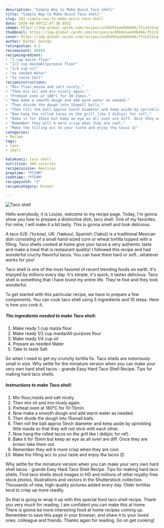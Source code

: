 ```yaml
---
description: "Simple Way to Make Quick Taco shell"
title: "Simple Way to Make Quick Taco shell"
slug: 182-simple-way-to-make-quick-taco-shell
date: 2020-08-09T12:47:38.055Z
image: https://img-global.cpcdn.com/recipes/ac85b92aae9dbd46/751x532cq70/taco-shell-recipe-main-photo.jpg
thumbnail: https://img-global.cpcdn.com/recipes/ac85b92aae9dbd46/751x532cq70/taco-shell-recipe-main-photo.jpg
cover: https://img-global.cpcdn.com/recipes/ac85b92aae9dbd46/751x532cq70/taco-shell-recipe-main-photo.jpg
author: Rachel George
ratingvalue: 4.1
reviewcount: 48458
recipeingredient:
- "1 cup maize flour"
- "1/2 cup maidaAllpurpose flour"
- "1/4 cup oil"
- "as needed Water"
- "to taste Salt"
recipeinstructions:
- "Mix flour,maida and salt nicely."
- "Then mix oil and mix nicely again."
- "Preheat oven at 180°C for 10-15min."
- "Now make a smooth dough and add warm water as needed."
- "Then divide the dough into 15small balls."
- "Then roll the ball approx 5inch diameter and keep aside by sprinkling little maida so that they will not stick with each other."
- "Now hang the rolled tacos on the grill like I did(pic for ref)."
- "Bake it for 15min but keep an eye as all oven are diff. Once they are brown take them out."
- "Remember they will b more crisp when they are cool."
- "Make the filling acc to your taste and enjoy tha tacos 😊"
categories:
- Recipe
tags:
- taco
- shell

katakunci: taco shell 
nutrition: 300 calories
recipecuisine: American
preptime: "PT39M"
cooktime: "PT54M"
recipeyield: "3"
recipecategory: Dinner

---
```



![Taco shell](https://img-global.cpcdn.com/recipes/ac85b92aae9dbd46/751x532cq70/taco-shell-recipe-main-photo.jpg)

Hello everybody, it is Louise, welcome to my recipe page. Today, I'm gonna show you how to prepare a distinctive dish, taco shell. One of my favorites. For mine, I will make it a bit tasty. This is gonna smell and look delicious.

A taco (US: /ˈtɑːkoʊ/, UK: /ˈtækoʊ/, Spanish: [ˈtako]) is a traditional Mexican dish consisting of a small hand-sized corn or wheat tortilla topped with a filling. Taco shells cooked at home give your tacos a very authentic taste and make a meal that is restaurant quality! I followed this recipe and had wonderful cruchy flavorful tacos. You can have them hard or soft…whatever works for you!

Taco shell is one of the most favored of recent trending foods on earth. It's enjoyed by millions every day. It's simple, it's quick, it tastes delicious. Taco shell is something that I have loved my entire life. They're fine and they look wonderful.


To get started with this particular recipe, we have to prepare a few components. You can cook taco shell using 5 ingredients and 10 steps. Here is how you cook it.

<!--inarticleads1-->

##### The ingredients needed to make Taco shell:

1. Make ready 1 cup maize flour
1. Make ready 1/2 cup maida/All-purpose flour
1. Make ready 1/4 cup oil
1. Prepare as needed Water
1. Take to taste Salt


So when I need to get my crunchy tortilla fix. Taco shells are notoriously small in size. Why settle for the miniature version when you can make your very own hard shell tacos - grande Easy Hard Taco Shell Recipe. Tips for making hard taco shells. 

<!--inarticleads2-->

##### Instructions to make Taco shell:

1. Mix flour,maida and salt nicely.
1. Then mix oil and mix nicely again.
1. Preheat oven at 180°C for 10-15min.
1. Now make a smooth dough and add warm water as needed.
1. Then divide the dough into 15small balls.
1. Then roll the ball approx 5inch diameter and keep aside by sprinkling little maida so that they will not stick with each other.
1. Now hang the rolled tacos on the grill like I did(pic for ref).
1. Bake it for 15min but keep an eye as all oven are diff. Once they are brown take them out.
1. Remember they will b more crisp when they are cool.
1. Make the filling acc to your taste and enjoy tha tacos 😊


Why settle for the miniature version when you can make your very own hard shell tacos - grande Easy Hard Taco Shell Recipe. Tips for making hard taco shells. Find taco shells stock images in HD and millions of other royalty-free stock photos, illustrations and vectors in the Shutterstock collection. Thousands of new, high-quality pictures added every day. Older tortillas tend to crisp up more readily. 

So that is going to wrap it up with this special food taco shell recipe. Thank you very much for reading. I am confident you can make this at home. There is gonna be more interesting food at home recipes coming up. Remember to save this page in your browser, and share it to your loved ones, colleague and friends. Thanks again for reading. Go on get cooking!
